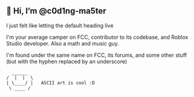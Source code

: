 ## 👋 Hi, I’m @c0d1ng-ma5ter

I just felt like letting the default heading live

I'm your average camper on FCC, contributor to its codebase, and Roblox Studio developer. Also a math and music guy.

I'm found under the same name on FCC, its forums, and some other stuff (but with the hyphen replaced by an underscore)

```
  ______
/  |  |  \
| \____/ |   ASCII art is cool :D
 \ ____ /

```


<!---
c0d1ng-ma5ter/c0d1ng-ma5ter is a ✨ special ✨ repository because its `README.md` (this file) appears on your GitHub profile.
You can click the Preview link to take a look at your changes.
--->
